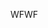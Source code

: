 <span data-ttu-id="ada11-101">WF</span><span class="sxs-lookup"><span data-stu-id="ada11-101">WF</span></span>
